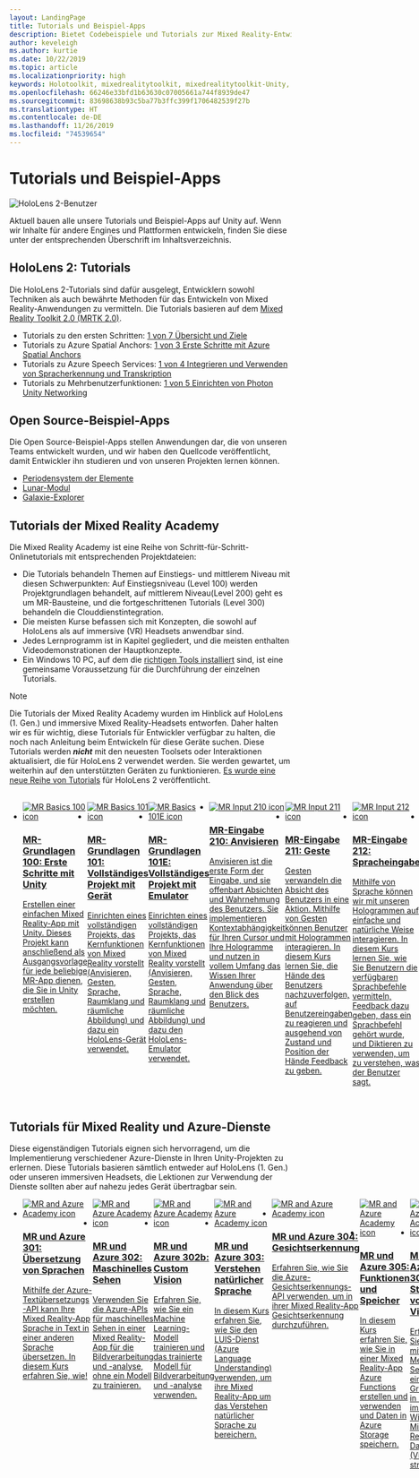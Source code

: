 ```yaml
---
layout: LandingPage
title: Tutorials und Beispiel-Apps
description: Bietet Codebeispiele und Tutorials zur Mixed Reality-Entwicklung.
author: keveleigh
ms.author: kurtie
ms.date: 10/22/2019
ms.topic: article
ms.localizationpriority: high
keywords: Holotoolkit, mixedrealitytoolkit, mixedrealitytoolkit-Unity, Akademie, Tutorial
ms.openlocfilehash: 66246e33bfd1b63630c07005661a744f8939de47
ms.sourcegitcommit: 83698638b93c5ba77b3ffc399f1706482539f27b
ms.translationtype: HT
ms.contentlocale: de-DE
ms.lasthandoff: 11/26/2019
ms.locfileid: "74539654"
---
```

# <a name="tutorials-and-sample-apps"></a>Tutorials und Beispiel-Apps

![HoloLens 2-Benutzer](images/08_Tutorials.png)

Aktuell bauen alle unsere Tutorials und Beispiel-Apps auf Unity auf.  Wenn wir Inhalte für andere Engines und Plattformen entwickeln, finden Sie diese unter der entsprechenden Überschrift im Inhaltsverzeichnis.

## <a name="hololens-2-tutorials"></a>HoloLens 2: Tutorials

Die HoloLens 2-Tutorials sind dafür ausgelegt, Entwicklern sowohl Techniken als auch bewährte Methoden für das Entwickeln von Mixed Reality-Anwendungen zu vermitteln.  Die Tutorials basieren auf dem [Mixed Reality Toolkit 2.0 (MRTK 2.0)](https://github.com/microsoft/MixedRealityToolkit-Unity).

* Tutorials zu den ersten Schritten: [1 von 7 Übersicht und Ziele](mrlearning-base.md)
* Tutorials zu Azure Spatial Anchors: [1 von 3 Erste Schritte mit Azure Spatial Anchors](mrlearning-asa-ch1.md)
* Tutorials zu Azure Speech Services: [1 von 4 Integrieren und Verwenden von Spracherkennung und Transkription](mrlearning-speechSDK-ch1.md)
* Tutorials zu Mehrbenutzerfunktionen: [1 von 5 Einrichten von Photon Unity Networking](mrlearning-sharing(photon)-ch1.md)

## <a name="open-source-sample-apps"></a>Open Source-Beispiel-Apps

Die Open Source-Beispiel-Apps stellen Anwendungen dar, die von unseren Teams entwickelt wurden, und wir haben den Quellcode veröffentlicht, damit Entwickler ihn studieren und von unseren Projekten lernen können.

* [Periodensystem der Elemente](periodic-table-of-the-elements.md)
* [Lunar-Modul](lunar-module.md)
* [Galaxie-Explorer](galaxy-explorer.md)

## <a name="mixed-reality-academy-tutorials"></a>Tutorials der Mixed Reality Academy

Die Mixed Reality Academy ist eine Reihe von Schritt-für-Schritt-Onlinetutorials mit entsprechenden Projektdateien:

* Die Tutorials behandeln Themen auf Einstiegs- und mittlerem Niveau mit diesen Schwerpunkten: Auf Einstiegsniveau (Level 100) werden Projektgrundlagen behandelt, auf mittlerem Niveau(Level 200) geht es um MR-Bausteine, und die fortgeschrittenen Tutorials (Level 300) behandeln die Clouddienstintegration.
* Die meisten Kurse befassen sich mit Konzepten, die sowohl auf HoloLens als auf immersive (VR) Headsets anwendbar sind.
* Jedes Lernprogramm ist in Kapitel gegliedert, und die meisten enthalten Videodemonstrationen der Hauptkonzepte.
* Ein Windows 10 PC, auf dem die [richtigen Tools installiert](install-the-tools.md) sind, ist eine gemeinsame Voraussetzung für die Durchführung der einzelnen Tutorials.

>[!NOTE]
>Die Tutorials der Mixed Reality Academy wurden im Hinblick auf HoloLens (1. Gen.) und immersive Mixed Reality-Headsets entworfen.  Daher halten wir es für wichtig, diese Tutorials für Entwickler verfügbar zu halten, die noch nach Anleitung beim Entwickeln für diese Geräte suchen.  Diese Tutorials werden **_nicht_** mit den neuesten Toolsets oder Interaktionen aktualisiert, die für HoloLens 2 verwendet werden.  Sie werden gewartet, um weiterhin auf den unterstützten Geräten zu funktionieren. [Es wurde eine neue Reihe von Tutorials](mrlearning-base.md) für HoloLens 2 veröffentlicht.

<br>
<ul id="cardtypes-W" class="cardsW panelContent" style="display: flex; margin-top: 0px;">
                            <li>
                                    <a href="holograms-100.md" title="MR-Grundlagen 100" data-linktype="absolute-path">
                                    <div class="cardSize">
                                        <div class="cardPadding">
                                            <div class="card">
                                                <div class="cardImageOuter">
                                                    <div class="cardImage">
                                                        <img src="images/Holograms100.jpg" alt="MR Basics 100 icon">
                                                    </div>
                                                </div>
                                                <div class="cardText">
                                                    <h3>MR-Grundlagen 100: Erste Schritte mit Unity</h3>
                                                    <p>Erstellen einer einfachen Mixed Reality-App mit Unity. Dieses Projekt kann anschließend als Ausgangsvorlage für jede beliebige MR-App dienen, die Sie in Unity erstellen möchten.</p>
                                                </div>
                                            </div>
                                        </div>
                                    </div>
                               </a>
                            </li>
                            <li>
                                  <a href="holograms-101.md" title="MR-Grundlagen 101" data-linktype="absolute-path">
                                    <div class="cardSize">
                                        <div class="cardPadding">
                                            <div class="card">
                                                <div class="cardImageOuter">
                                                    <div class="cardImage">
                                                        <img src="images/Holograms101.jpg" alt="MR Basics 101 icon">
                                                    </div>
                                                </div>
                                                <div class="cardText">
                                                    <h3>MR-Grundlagen 101: Vollständiges Projekt mit Gerät</h3>
                                                    <p>Einrichten eines vollständigen Projekts, das Kernfunktionen von Mixed Reality vorstellt (Anvisieren, Gesten, Sprache, Raumklang und räumliche Abbildung) und dazu ein HoloLens-Gerät verwendet.</p>
                                                </div>
                                            </div>
                                        </div>
                                    </div>
                               </a>
                            </li>
                            <li>
                                <a href="holograms-101e.md" title="MR-Grundlagen 101E" data-linktype="absolute-path">
                                    <div class="cardSize">
                                        <div class="cardPadding">
                                            <div class="card">
                                                <div class="cardImageOuter">
                                                    <div class="cardImage">
                                                        <img src="images/Holograms101E.jpg" alt="MR Basics 101E icon">
                                                    </div>
                                                </div>
                                                <div class="cardText">
                                                    <h3>MR-Grundlagen 101E: Vollständiges Projekt mit Emulator</h3>
                                                    <p>Einrichten eines vollständigen Projekts, das Kernfunktionen von Mixed Reality vorstellt (Anvisieren, Gesten, Sprache, Raumklang und räumliche Abbildung) und dazu den HoloLens-Emulator verwendet.</p>
                                                </div>
                                            </div>
                                        </div>
                                    </div>
                                  </a>
                            </li>
                            <li>
                             <a href="holograms-210.md" title="MR-Eingabe 210" data-linktype="absolute-path">
                              <div class="cardSize">
                                  <div class="cardPadding">
                                      <div class="card">
                                          <div class="cardImageOuter">
                                              <div class="cardImage">
                                                  <img src="images/Holograms210.jpg" alt="MR Input 210 icon">
                                              </div>
                                          </div>
                                          <div class="cardText">
                                              <h3>MR-Eingabe 210: Anvisieren</h3>
                                              <p>Anvisieren ist die erste Form der Eingabe, und sie offenbart Absichten und Wahrnehmung des Benutzers. Sie implementieren Kontextabhängigkeit für Ihren Cursor und Ihre Hologramme und nutzen in vollem Umfang das Wissen Ihrer Anwendung über den Blick des Benutzers.</p>
                                          </div>
                                      </div>
                                  </div>
                              </div>
                               </a>
                            </li>
                            <li>
                            <a href="holograms-211.md" title="MR-Eingabe 211" data-linktype="absolute-path">
                              <div class="cardSize">
                                  <div class="cardPadding">
                                      <div class="card">
                                          <div class="cardImageOuter">
                                              <div class="cardImage">
                                                  <img src="images/Holograms211.jpg" alt="MR Input 211 icon">
                                              </div>
                                          </div>
                                          <div class="cardText">
                                              <h3>MR-Eingabe 211: Geste</h3>
                                              <p>Gesten verwandeln die Absicht des Benutzers in eine Aktion. Mithilfe von Gesten können Benutzer mit Hologrammen interagieren. In diesem Kurs lernen Sie, die Hände des Benutzers nachzuverfolgen, auf Benutzereingaben zu reagieren und ausgehend von Zustand und Position der Hände Feedback zu geben.</p>
                                          </div>
                                      </div>
                                  </div>
                              </div>
                              </a>
                            </li>         
                            <li>
                             <a href="holograms-212.md" title="MR-Eingabe 212" data-linktype="absolute-path">
                              <div class="cardSize">
                                  <div class="cardPadding">
                                      <div class="card">
                                          <div class="cardImageOuter">
                                              <div class="cardImage">
                                                  <img src="images/Holograms212.jpg" alt="MR Input 212 icon">
                                              </div>
                                          </div>
                                          <div class="cardText">
                                              <h3>MR-Eingabe 212: Spracheingabe</h3>
                                              <p>Mithilfe von Sprache können wir mit unseren Hologrammen auf einfache und natürliche Weise interagieren. In diesem Kurs lernen Sie, wie Sie Benutzern die verfügbaren Sprachbefehle vermitteln, Feedback dazu geben, dass ein Sprachbefehl gehört wurde, und Diktieren zu verwenden, um zu verstehen, was der Benutzer sagt.</p>
                                          </div>
                                      </div>
                                  </div>
                              </div>
                              </a>
                            </li>
                             <li>
                              <a href="mixed-reality-213.md" title="MR-Eingabe 213" data-linktype="absolute-path">
                              <div class="cardSize">
                                  <div class="cardPadding">
                                      <div class="card">
                                          <div class="cardImageOuter">
                                              <div class="cardImage">
                                                  <img src="images/MR213v2.jpg" alt="MR Input 213 icon">
                                              </div>
                                          </div>
                                          <div class="cardText">
                                              <h3>MR-Eingabe 213: Motion-Controller</h3>
                                              <p>In diesem Kurs werden Verfahren zum Visualisieren von Motion-Controllern in immersiven (VR) Headsets, das Verarbeiten von Eingabeereignissen und das Anfügen von benutzerdefinierten Elementen der Benutzeroberfläche an die Controller untersucht.</p>
                                          </div>
                                      </div>
                                  </div>
                              </div>
                              </a>
                            </li>   
                              <li>
                              <a href="holograms-220.md" title="MR räumlich 220" data-linktype="absolute-path">
                              <div class="cardSize">
                                  <div class="cardPadding">
                                      <div class="card">
                                          <div class="cardImageOuter">
                                              <div class="cardImage">
                                                  <img src="images/Holograms220b.jpg" alt="MR Spatial 220 icon">
                                              </div>
                                          </div>
                                          <div class="cardText">
                                              <h3>MR räumlich 220: Raumklang</h3>
                                              <p>Raumklang haucht Hologrammen Leben ein und verleiht ihnen Präsenz. In diesem Kurs lernen Sie, Raumklang für die Verankerung von Hologrammen in der Realumgebung zu verwenden, im Verlauf von Interaktionen Feedback zu geben und Audioinformationen zu nutzen, um Ihre Hologramme zu finden.</p>
                                          </div>
                                      </div>
                                  </div>
                              </div>
                              </a>
                            </li>      
                               <li>
                               <a href="holograms-230.md" title="MR räumlich 230" data-linktype="absolute-path">
                              <div class="cardSize">
                                  <div class="cardPadding">
                                      <div class="card">
                                          <div class="cardImageOuter">
                                              <div class="cardImage">
                                                  <img src="images/Holograms230.jpg" alt="MR Spatial 230 icon">
                                              </div>
                                          </div>
                                          <div class="cardText">
                                              <h3>MR räumlich 230: Räumliche Abbildung</h3>
                                              <p>Durch die räumliche Abbildung werden die reale und die virtuelle Welt vereint. Sie erkunden Shader und verwenden sie zum Visualisieren Ihres Orts. Anschließend lernen Sie, das räumliche Gittermodell zu einfachen Ebenen zu vereinfachen, Feedback zur Positionierung von Hologrammen auf Oberflächen der Realumgebung zu geben und visuelle Verdeckungseffekte zu untersuchen.</p>
                                          </div>
                                      </div>
                                  </div>
                              </div>
                             </a>
                            </li> 
                                <li>
                                <a href="holograms-240.md" title="MR-Freigabe 240" data-linktype="absolute-path">
                              <div class="cardSize">
                                  <div class="cardPadding">
                                      <div class="card">
                                          <div class="cardImageOuter">
                                              <div class="cardImage">
                                                  <img src="images/Holograms240.jpg" alt="MR Sharing 240 icon">
                                              </div>
                                          </div>
                                          <div class="cardText">
                                              <h3>MR-Freigabe 240: Mehrere HoloLens-Geräte</h3>
                                              <p>Unser Projekt von der //Build 2016! Einrichten eines gesamten Projekts mit gemeinsam verwendeten Koordinatensystemen für mehrere HoloLens-Geräte, die den Benutzern die Teilnahme an einer gemeinsamen holografischen Erfahrung ermöglichen.</p>
                                          </div>
                                      </div>
                                  </div>
                              </div>
                             </a>
                            </li> 
                                 <li>
                                   <a href="mixed-reality-250.md" title="MR-Freigabe 250" data-linktype="absolute-path">
                              <div class="cardSize">
                                  <div class="cardPadding">
                                      <div class="card">
                                          <div class="cardImageOuter">
                                              <div class="cardImage">
                                                  <img src="images/MR250-new.jpg" alt="MR Sharing 250 icon">
                                              </div>
                                          </div>
                                          <div class="cardText">
                                              <h3>MR-Freigabe 250: HoloLens und immersive Headsets</h3>
                                              <p>In unserem Projekt zur //Build 2017 veranschaulichen wir das Erstellen einer App, die die einzigartigen Stärken von HoloLens und immersiven (VR) Headsets innerhalb einer gemeinsamen, geräteübergreifenden Erfahrung nutzt.</p>
                                          </div>
                                      </div>
                                  </div>
                              </div>
                              </a>
                            </li> 
</ul>

## <a name="mixed-reality-and-azure-services-tutorials"></a>Tutorials für Mixed Reality und Azure-Dienste

Diese eigenständigen Tutorials eignen sich hervorragend, um die Implementierung verschiedener Azure-Dienste in Ihren Unity-Projekten zu erlernen.  Diese Tutorials basieren sämtlich entweder auf HoloLens (1. Gen.) oder unseren immersiven Headsets, die Lektionen zur Verwendung der Dienste sollten aber auf nahezu jedes Gerät übertragbar sein.

<ul id="cardtypes-W" class="cardsW panelContent" style="display: flex; margin-top: 0px;">
    <li>
                                   <a href="mr-azure-301.md" title="MR und Azure 301" data-linktype="absolute-path">
                              <div class="cardSize">
                                  <div class="cardPadding">
                                      <div class="card">
                                          <div class="cardImageOuter">
                                              <div class="cardImage">
                                                  <img src="images/MR-Azure-AcademyTile.jpg" alt="MR and Azure Academy icon">
                                              </div>
                                          </div>
                                          <div class="cardText">
                                              <h3>MR und Azure 301: Übersetzung von Sprachen</h3>
                                              <p>Mithilfe der Azure-Textübersetzungs-API kann Ihre Mixed Reality-App Sprache in Text in einer anderen Sprache übersetzen. In diesem Kurs erfahren Sie, wie!</p>
                                          </div>
                                      </div>
                                  </div>
                              </div>
                              </a>
                            </li>
                                 <li>
                                   <a href="mr-azure-302.md" title="MR und Azure 302" data-linktype="absolute-path">
                              <div class="cardSize">
                                  <div class="cardPadding">
                                      <div class="card">
                                          <div class="cardImageOuter">
                                              <div class="cardImage">
                                                  <img src="images/MR-Azure-AcademyTile.jpg" alt="MR and Azure Academy icon">
                                              </div>
                                          </div>
                                          <div class="cardText">
                                              <h3>MR und Azure 302: Maschinelles Sehen</h3>
                                              <p>Verwenden Sie die Azure-APIs für maschinelles Sehen in einer Mixed Reality-App für die Bildverarbeitung und -analyse, ohne ein Modell zu trainieren.</p>
                                          </div>
                                      </div>
                                  </div>
                              </div>
                              </a>
                            </li>
                                 <li>
                                   <a href="mr-azure-302b.md" title="MR und Azure 302b" data-linktype="absolute-path">
                              <div class="cardSize">
                                  <div class="cardPadding">
                                      <div class="card">
                                          <div class="cardImageOuter">
                                              <div class="cardImage">
                                                  <img src="images/MR-Azure-AcademyTile.jpg" alt="MR and Azure Academy icon">
                                              </div>
                                          </div>
                                          <div class="cardText">
                                              <h3>MR und Azure 302b: Custom Vision</h3>
                                              <p>Erfahren Sie, wie Sie ein Machine Learning-Modell trainieren und das trainierte Modell für Bildverarbeitung und -analyse verwenden.</p>
                                          </div>
                                      </div>
                                  </div>
                              </div>
                              </a>
                            </li>                            
                                 <li>
                                   <a href="mr-azure-303.md" title="MR und Azure 303" data-linktype="absolute-path">
                              <div class="cardSize">
                                  <div class="cardPadding">
                                      <div class="card">
                                          <div class="cardImageOuter">
                                              <div class="cardImage">
                                                  <img src="images/MR-Azure-AcademyTile.jpg" alt="MR and Azure Academy icon">
                                              </div>
                                          </div>
                                          <div class="cardText">
                                              <h3>MR und Azure 303: Verstehen natürlicher Sprache</h3>
                                              <p>In diesem Kurs erfahren Sie, wie Sie den LUIS-Dienst (Azure Language Understanding) verwenden, um ihre Mixed Reality-App um das Verstehen natürlicher Sprache zu bereichern.</p>
                                          </div>
                                      </div>
                                  </div>
                              </div>
                              </a>
                            </li>
                                 <li>
                                   <a href="mr-azure-304.md" title="MR und Azure 304" data-linktype="absolute-path">
                              <div class="cardSize">
                                  <div class="cardPadding">
                                      <div class="card">
                                          <div class="cardImageOuter">
                                              <div class="cardImage">
                                                  <img src="images/MR-Azure-AcademyTile.jpg" alt="MR and Azure Academy icon">
                                              </div>
                                          </div>
                                          <div class="cardText">
                                              <h3>MR und Azure 304: Gesichtserkennung</h3>
                                              <p>Erfahren Sie, wie Sie die Azure-Gesichtserkennungs-API verwenden, um in ihrer Mixed Reality-App Gesichtserkennung durchzuführen.</p>
                                          </div>
                                      </div>
                                  </div>
                              </div>
                              </a>
                            </li>
                                 <li>
                                   <a href="mr-azure-305.md" title="MR und Azure 305" data-linktype="absolute-path">
                              <div class="cardSize">
                                  <div class="cardPadding">
                                      <div class="card">
                                          <div class="cardImageOuter">
                                              <div class="cardImage">
                                                  <img src="images/MR-Azure-AcademyTile.jpg" alt="MR and Azure Academy icon">
                                              </div>
                                          </div>
                                          <div class="cardText">
                                              <h3>MR und Azure 305: Funktionen und Speicher</h3>
                                              <p>In diesem Kurs erfahren Sie, wie Sie in einer Mixed Reality-App Azure Functions erstellen und verwenden und Daten in Azure Storage speichern.</p>
                                          </div>
                                      </div>
                                  </div>
                              </div>
                              </a>
                            </li>
                                 <li>
                                   <a href="mr-azure-306.md" title="MR und Azure 306" data-linktype="absolute-path">
                              <div class="cardSize">
                                  <div class="cardPadding">
                                      <div class="card">
                                          <div class="cardImageOuter">
                                              <div class="cardImage">
                                                  <img src="images/MR-Azure-AcademyTile.jpg" alt="MR and Azure Academy icon">
                                              </div>
                                          </div>
                                          <div class="cardText">
                                              <h3>MR und Azure 306: Streamen von Video</h3>
                                              <p>Erfahren Sie, wie Sie mit Azure Media Services ein 360-Grad-Video in einer immersiven Windows Mixed Reality-Darstellung (VR) streamen.</p>
                                          </div>
                                      </div>
                                  </div>
                              </div>
                              </a>
                            </li>
                                 <li>
                                   <a href="mr-azure-307.md" title="MR und Azure 307" data-linktype="absolute-path">
                              <div class="cardSize">
                                  <div class="cardPadding">
                                      <div class="card">
                                          <div class="cardImageOuter">
                                              <div class="cardImage">
                                                  <img src="images/MR-Azure-AcademyTile.jpg" alt="MR and Azure Academy icon">
                                              </div>
                                          </div>
                                          <div class="cardText">
                                              <h3>MR und Azure 307: Maschinelles Lernen</h3>
                                              <p>Nutzen Sie Azure Machine Learning Studio in ihrer Mixed Reality-App, um eine große Anzahl von Machine Learning-Algorithmen (ML) bereitzustellen.</p>
                                          </div>
                                      </div>
                                  </div>
                              </div>
                              </a>
                            </li>
                                 <li>
                                   <a href="mr-azure-308.md" title="MR und Azure 308" data-linktype="absolute-path">
                              <div class="cardSize">
                                  <div class="cardPadding">
                                      <div class="card">
                                          <div class="cardImageOuter">
                                              <div class="cardImage">
                                                  <img src="images/MR-Azure-AcademyTile.jpg" alt="MR and Azure Academy icon">
                                              </div>
                                          </div>
                                          <div class="cardText">
                                              <h3>MR und Azure 308: Geräteübergreifende Benachrichtigungen</h3>
                                              <p>In diesem Kurs erfahren Sie, wie Sie verschiedene Azure-Dienste verwenden, um Pushbenachrichtigungen und Szenenwechsel von einer PC-App an eine Mixed Reality-App zu übermitteln.</p>
                                          </div>
                                      </div>
                                  </div>
                              </div>
                              </a>
                            </li>
                                 <li>
                                   <a href="mr-azure-309.md" title="MR und Azure 309" data-linktype="absolute-path">
                              <div class="cardSize">
                                  <div class="cardPadding">
                                      <div class="card">
                                          <div class="cardImageOuter">
                                              <div class="cardImage">
                                                  <img src="images/MR-Azure-AcademyTile.jpg" alt="MR and Azure Academy icon">
                                              </div>
                                          </div>
                                          <div class="cardText">
                                              <h3>MR und Azure 309: Application Insights</h3>
                                              <p>Verwenden Sie den Azure Application Insights-Dienst zum Sammeln von Analysedaten zum Benutzerverhalten in einer Mixed Reality-App.</p>
                                          </div>
                                      </div>
                                  </div>
                              </div>
                              </a>
                            </li> 
                                 <li>
                                   <a href="mr-azure-310.md" title="MR und Azure 310" data-linktype="absolute-path">
                              <div class="cardSize">
                                  <div class="cardPadding">
                                      <div class="card">
                                          <div class="cardImageOuter">
                                              <div class="cardImage">
                                                  <img src="images/MR-Azure-AcademyTile.jpg" alt="MR and Azure Academy icon">
                                              </div>
                                          </div>
                                          <div class="cardText">
                                              <h3>MR und Azure 310: Objekterkennung</h3>
                                              <p>Trainieren Sie ein Machine Learning-Modell, und verwenden Sie das trainierte Modell, um ähnliche Objekte und ihre Positionen in der physischen Welt zu erkennen.</p>
                                          </div>
                                      </div>
                                  </div>
                              </div>
                              </a>
                            </li> 
                                 <li>
                                   <a href="mr-azure-311.md" title="MR und Azure 311" data-linktype="absolute-path">
                              <div class="cardSize">
                                  <div class="cardPadding">
                                      <div class="card">
                                          <div class="cardImageOuter">
                                              <div class="cardImage">
                                                  <img src="images/MR-Azure-AcademyTile.jpg" alt="MR and Azure Academy icon">
                                              </div>
                                          </div>
                                          <div class="cardText">
                                              <h3>MR und Azure 311: Microsoft Graph</h3>
                                              <p>Erfahren Sie, wie Sie eine Verbindung mit Microsoft Graph-Diensten aus einer Mixed Reality-App herstellen.</p>
                                          </div>
                                      </div>
                                  </div>
                              </div>
                              </a>
                            </li> 
                                 <li>
                                   <a href="mr-azure-312.md" title="MR und Azure 312" data-linktype="absolute-path">
                              <div class="cardSize">
                                  <div class="cardPadding">
                                      <div class="card">
                                          <div class="cardImageOuter">
                                              <div class="cardImage">
                                                  <img src="images/MR-Azure-AcademyTile.jpg" alt="MR and Azure Academy icon">
                                              </div>
                                          </div>
                                          <div class="cardText">
                                              <h3>MR und Azure 312: Bot-Integration</h3>
                                              <p>Erstellen und Bereitstellen eines Bots mithilfe von Microsoft Bot Framework v4 und Kommunikation mit dem Bot in einer Mixed Reality-App.</p>
                                          </div>
                                      </div>
                                  </div>
                              </div>
                              </a>
                            </li> 
                                 <li>
                                   <a href="mr-azure-313.md" title="MR und Azure 313" data-linktype="absolute-path">
                              <div class="cardSize">
                                  <div class="cardPadding">
                                      <div class="card">
                                          <div class="cardImageOuter">
                                              <div class="cardImage">
                                                  <img src="images/MR-Azure-AcademyTile.jpg" alt="MR and Azure Academy icon">
                                              </div>
                                          </div>
                                          <div class="cardText">
                                              <h3>MR und Azure 313: IoT Hub-Dienst</h3>
                                              <p>Erfahren Sie, wie Sie den Azure IoT Hub-Dienst auf einem virtuellen Computer implementieren und die Daten auf HoloLens visualisieren.</p>
                                          </div>
                                      </div>
                                  </div>
                              </div>
                              </a>
                            </li> 
</ul>
